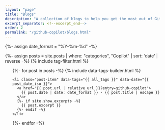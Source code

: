 ```yaml
---
layout: "page"
title: "Blogs"
description: "A collection of blogs to help you get the most out of GitHub Copilot."
excerpt_separator: <!--excerpt_end-->
order: 2
permalink: "/github-copilot/blogs.html"
---
```


{%- assign date_format = "%Y-%m-%d" -%}

{%- assign posts = site.posts | where: "categories", "Copilot" | sort: 'date' | reverse  -%}
{% include tag-filter.html %}

<ul class="post-list">
  {%- for post in posts -%}
    {% include data-tags-builder.html %}

    <li class="post-item" data-tags="{{ all_tags }}" data-date="{{ post_date_iso }}">
      <a href="{{ post.url | relative_url }}?entry=github-copilot">
        {{ post.date | date: date_format }} - {{ post.title | escape }}
      </a>
      {%- if site.show_excerpts -%}
        {{ post.excerpt }}
      {%- endif -%}
    </li>
  {%- endfor -%}
</ul>
